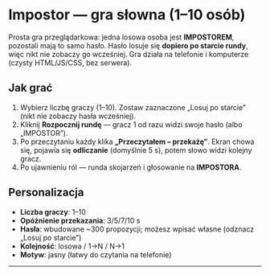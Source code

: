 # Impostor — gra słowna (1–10 osób)

Prosta gra przeglądarkowa: jedna losowa osoba jest **IMPOSTOREM**, pozostali mają to samo hasło.
Hasło losuje się **dopiero po starcie rundy**, więc nikt nie zobaczy go wcześniej.
Gra działa na telefonie i komputerze (czysty HTML/JS/CSS, bez serwera).


## Jak grać
1. Wybierz liczbę graczy (1–10). Zostaw zaznaczone „Losuj po starcie” (nikt nie zobaczy hasła wcześniej).
2. Kliknij **Rozpocznij rundę** — gracz 1 od razu widzi swoje hasło (albo „IMPOSTOR”).
3. Po przeczytaniu każdy klika **„Przeczytałem – przekażę”**. Ekran chowa się, pojawia się **odliczanie** (domyślnie 5 s), potem słowo widzi kolejny gracz.
4. Po ujawnieniu ról — runda skojarzeń i głosowanie na **IMPOSTORA**.

## Personalizacja
- **Liczba graczy**: 1–10
- **Opóźnienie przekazania**: 3/5/7/10 s
- **Hasła**: wbudowane ~300 propozycji; możesz wpisać własne (odznacz „Losuj po starcie”)
- **Kolejność**: losowa / 1→N / N→1
- **Motyw**: jasny (łatwy do czytania na telefonie)

---

